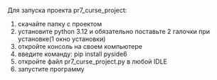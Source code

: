 Для запуска проекта pr7_curse_project:
1) скачайте папку с проектом
2) установите python 3.12 и обязательно поставьте 2 галочки при установке(1 окно установки)
3) откройте консоль на своем компьютере
4) введите команду: pip install pyside6
5) откройте файл pr7_curse_project.py в любой IDLE
6) запустите программу
